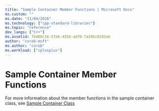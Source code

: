 ```yaml
---
title: "Sample Container Member Functions | Microsoft Docs"
ms.custom: ""
ms.date: "11/04/2016"
ms.technology: ["cpp-standard-libraries"]
ms.topic: "reference"
dev_langs: ["C++"]
ms.assetid: fbd88c16-57e6-435d-ad70-7a195c0103ab
author: "corob-msft"
ms.author: "corob"
ms.workload: ["cplusplus"]
---
```

# Sample Container Member Functions

For more information about the member functions in the sample container class, see [Sample Container Class](../standard-library/sample-container-class.md)
